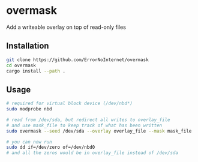 # overmask
Add a writeable overlay on top of read-only files

## Installation
```sh
git clone https://github.com/ErrorNoInternet/overmask
cd overmask
cargo install --path .
```

## Usage
```sh
# required for virtual block device (/dev/nbd*)
sudo modprobe nbd

# read from /dev/sda, but redirect all writes to overlay_file
# and use mask_file to keep track of what has been written
sudo overmask --seed /dev/sda --overlay overlay_file --mask mask_file

# you can now run
sudo dd if=/dev/zero of=/dev/nbd0
# and all the zeros would be in overlay_file instead of /dev/sda
```
